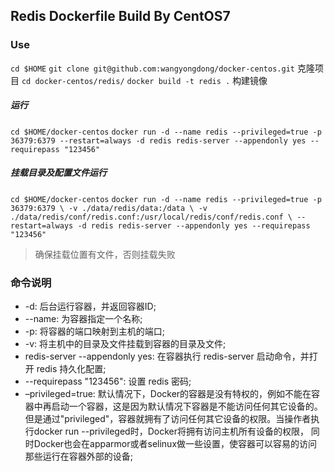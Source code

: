 ## Redis Dockerfile Build By CentOS7

### Use

`cd $HOME`
`git clone git@github.com:wangyongdong/docker-centos.git` 克隆项目
`cd docker-centos/redis/`
`docker build -t redis .`   构建镜像

##### 运行

`cd $HOME/docker-centos`
`docker run -d --name redis --privileged=true -p 36379:6379 --restart=always -d redis redis-server --appendonly yes --requirepass "123456"`

##### 挂载目录及配置文件运行

`cd $HOME/docker-centos`
`docker run -d --name redis --privileged=true -p 36379:6379 \
-v ./data/redis/data:/data \
-v ./data/redis/conf/redis.conf:/usr/local/redis/conf/redis.conf \
--restart=always -d redis redis-server --appendonly yes --requirepass "123456"`

> 确保挂载位置有文件，否则挂载失败

### 命令说明

 - -d: 后台运行容器，并返回容器ID;
  - --name: 为容器指定一个名称;
  - -p: 将容器的端口映射到主机的端口;
  - -v: 将主机中的目录及文件挂载到容器的目录及文件;
 - redis-server --appendonly yes: 在容器执行 redis-server 启动命令，并打开 redis 持久化配置;
 - --requirepass "123456": 设置 redis 密码;
 - –privileged=true: 默认情况下，Docker的容器是没有特权的，例如不能在容器中再启动一个容器，这是因为默认情况下容器是不能访问任何其它设备的。
但是通过"privileged"，容器就拥有了访问任何其它设备的权限。当操作者执行docker run --privileged时，Docker将拥有访问主机所有设备的权限，
同时Docker也会在apparmor或者selinux做一些设置，使容器可以容易的访问那些运行在容器外部的设备;
 